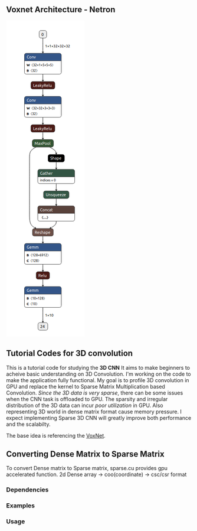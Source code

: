 ## Voxnet Architecture - Netron
![fig](./fig/Figure2.png)
## Tutorial Codes for 3D convolution
This is a tutorial code for studying the __3D CNN__
It aims to make beginners to acheive basic understanding on 3D Convolution.
I'm working on the code to make the application fully functional.
My goal is to profile 3D convolution in GPU and replace the kernel to Sparse Matrix Multiplication based Convolution.
_Since the 3D data is very sparse_, there can be some issues when the CNN task is offloaded to GPU.
The sparsity and irregular distribution of the 3D data can incur _poor utilization_ in GPU.
Also representing 3D world in dense matrix format cause memory pressure.
I expect implementing Sparse 3D CNN will greatly improve both performance and the scalabilty.

The base idea is referencing the [VoxNet](http://dimatura.net/publications/voxnet_maturana_scherer_iros15.pdf).

## Converting Dense Matrix to Sparse Matrix
To convert Dense matrix to Sparse matrix, sparse.cu provides gpu accelerated function.
2d Dense array -> coo(coordinate) -> csc/csr format


### Dependencies

### Examples
### Usage

